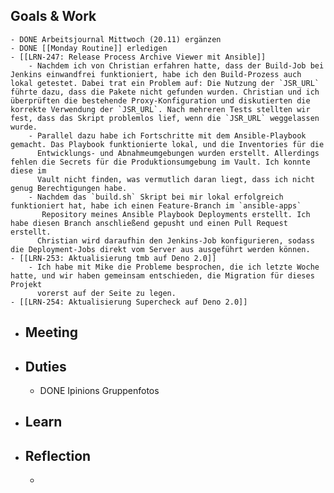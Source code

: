 ## Goals & Work
	- DONE Arbeitsjournal Mittwoch (20.11) ergänzen
	- DONE [[Monday Routine]] erledigen
	- [[LRN-247: Release Process Archive Viewer mit Ansible]]
		- Nachdem ich von Christian erfahren hatte, dass der Build-Job bei Jenkins einwandfrei funktioniert, habe ich den Build-Prozess auch lokal getestet. Dabei trat ein Problem auf: Die Nutzung der `JSR_URL` führte dazu, dass die Pakete nicht gefunden wurden. Christian und ich überprüften die bestehende Proxy-Konfiguration und diskutierten die korrekte Verwendung der `JSR_URL`. Nach mehreren Tests stellten wir fest, dass das Skript problemlos lief, wenn die `JSR_URL` weggelassen wurde.
		- Parallel dazu habe ich Fortschritte mit dem Ansible-Playbook gemacht. Das Playbook funktionierte lokal, und die Inventories für die 
		  Entwicklungs- und Abnahmeumgebungen wurden erstellt. Allerdings fehlen die Secrets für die Produktionsumgebung im Vault. Ich konnte diese im 
		  Vault nicht finden, was vermutlich daran liegt, dass ich nicht genug Berechtigungen habe.
		- Nachdem das `build.sh` Skript bei mir lokal erfolgreich funktioniert hat, habe ich einen Feature-Branch im `ansible-apps`
		   Repository meines Ansible Playbook Deployments erstellt. Ich habe diesen Branch anschließend gepusht und einen Pull Request erstellt. 
		  Christian wird daraufhin den Jenkins-Job konfigurieren, sodass die Deployment-Jobs direkt vom Server aus ausgeführt werden können.
	- [[LRN-253: Aktualisierung tmb auf Deno 2.0]]
		- Ich habe mit Mike die Probleme besprochen, die ich letzte Woche hatte, und wir haben gemeinsam entschieden, die Migration für dieses Projekt 
		  vorerst auf der Seite zu legen.
	- [[LRN-254: Aktualisierung Supercheck auf Deno 2.0]]
- ## Meeting
- ## Duties
	- DONE Ipinions Gruppenfotos
- ## Learn
- ## Reflection
	-